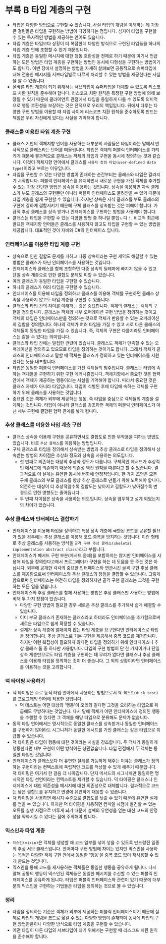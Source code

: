 # 부록 B 타입 계층의 구현

- 타입은 다양한 방법으로 구현할 수 있습니다. 사실 타입의 개념을 이해하는 데 가장 큰 걸림돌은 타입을 구현하는 방법이 다양하다는 점입니다. 심지어 타입을 구현할 수 있는 독자적인 방법을 제공하는 언어도 있습니다.
- 타입 계층은 타입보다 상황이 더 복잡한데 다양한 방식으로 구현된 타입들을 하나의 타입 계층 안에 조합할 수 있기 때문입니다.
- 타입 게층은 동일한 메시지에 대한 행동 호환성을 전제로 하기 때문에 여기서 언급하는 모든 방법은 타입 계층을 구현하는 방법인 동시에 다형성을 구현하는 방법이기도 합니다. 이번 장에서 설명하는 방법을 자세히 살펴보면 공통적으로 슈퍼타입에 대해 전송한 메시지를 서브타입별로 다르게 처리할 수 있는 방법을 제공한다는 사실을 알 수 있습니다.
- 올바른 타입 계층이 되기 위해서는 서브타입이 슈퍼타입을 대체할 수 있도록 리스코프 치환 원칙을 준수해야 합니다. 리스코프 치환 원칙은 특정한 구현 방법에 의해 보장될 수 있기 때문에 클라이언트 관점에서 타입을 동일하게 다룰 수 있도록 의미적으로 행동 호환성을 보장하는 것은 전적으로 우리의 책임입니다. 뒤에서 다루는 다양한 구현 방법을 이용할 때 타입 사이에 리스코프 치환 원칙을 준수하도록 만드는 책임은 우리 자신에게 있다는 사실을 기억해야 합니다.

### 클래스를 이용한 타입 계층 구현

- 클래스 기반의 객체지향 언어를 사용하는 대부분의 사람들은 타입이라는 말에서 반사적으로 클래스라는 단어를 떠올립니다. 타입은 객체의 퍼블릭 인터페이스를 가리키기 떄문에 결과적으로 클래스는 객체의 타입과 구현을 동시에 정의하는 것과 같습니다. 이것이 객체지향 언어에서 클래스를 `사용자 정의 타입(user-defined data type)`이라고 부르는 이유입니다.
- 타입을 구현할 수 있는 다양한 방법이 존재하는 순간부터는 클래스와 타입은 갈라지기 시작합니다. 퍼블릭 인터페이스를 유지하면서 새로운 구현을 가진 객체를 추가할 수 있는 가장 간단한 방법은 상속을 이용하는 것입니다. 상속을 이용하면 자식 클래스가 부모 클래스의 구현뿐만 아니라 퍼블릭 인터페이스도 물려받을 수 있기 때문에 타입 계층을 쉽게 구현할 수 있습니다. 하지만 상속은 자식 클래스를 부모 클래스의 구현에 강하게 결합시키기 때문에 구체 클래스를 상속받는 것은 피해야 합니다. 가급적 추상 클래스를 상속 받거나 인터페이스를 구현하는 방법을 사용해야 합니다.
- 클래스는 타입을 구현할 수 있는 다양한 방법 중 하나일 뿐입ㄴ디ㅏ. 비교적 최근에 발표된 객체지향 언어들은 클래스를 사용하지 않고도 타입을 구현할 수 있는 방법을 제공합니다. 대표적인 것이 자바와 C#의 인터페이스 입니다.

### 인터페이스를 이용한 타입 계층 구현

- 상속으로 인한 결합도 문제를 피하고 다중 상속이라는 구현 제약도 해결할 수 있는 방법은 클래스가 아닌 인터페이스를 사용하는 것입니다.
- 인터페이스와 클래스를 함께 조합하면 다중 상속의 딜레마에 빠지지 않을 수 있고 단일 상속 계층으로 인한 결합도 문제도 피할 수 있습니다.
- 여러 클래스가 동일한 타입을 구현할 수 있습니다.
- 하나의 클래스가 여러 타입을 구현할 수 있습니다.
- 인터페이스를 이용해 타입을 정의하고 클래스를 이용해 객체를 구현하면 클래스 상속을 사용하지 않고도 타입 계층을 구현할 수 있습니다.
- 클래스와 타입 간의 차이를 이해하는 것은 중요합니다. 객체의 클래스는 객체의 구현을 정의합니다. 클래스는 객체의 내부 오퍼레이션 구현 방법을 정의하는 것이고 객체의 타입은 인터페이스만을 정의하는 것으로 객체가 반응할 수 있는 오퍼레이션의 집합을 정의합니다. 하나의 객체가 여러 타입을 가질 수 있고 서로 다른 클래스의 객체들이 동일한 타입을 가질 수 있습니다. 즉, 객체의 구현은 다를지라도 인터페이스는 같을 수 있다는 의미입니다.
- 클래스와 타입 간에는 밀접한 관련이 있습니다. 클래스도 객체가 만족할 수 있는 오퍼레이션을 정의하고 있으므로 타입을 정의하는 것이기도 합니다. 그래서 객체가 클래스의 인터페이스라고 말할 때 객체는 클래스가 정의하고 있는 인터페이스를 지원한다는 뜻을 내포합니다.
- 타입은 동일한 퍼블릭 인터페이스를 가진 객체들의 범주입니다. 클래스는 타입에 속하는 객체들을 구현하기 위한 구현 메커니즘입니다. 객체지향에서 중요한 것은 협력 안에서 객체가 제공하는 행동이라는 사실을 기억해야 합니다. 따라서 중요한 것은 클래스 자체가 아니라 타입입니다. 타입이 식별된 후에 타입에 속하는 객체를 구현하기 위해 클래스를 사용하는 것입니다.
- 중요한 것은 객체가 외부에 제공하는 행동, 즉 타입을 중심으로 객체들의 계층을 설계하는 것입니다. 타입이 아니라 클래스를 강조하면 객체의 퍼블릭 인터페이스가 아닌 세부 구현에 결합된 협력 관계를 낳게 됩니다.

### 추상 클래스를 이용한 타입 계층 구현

- 클래스 상속을 이용해 구현을 공유하면서도 결합도로 인한 부작용을 피하는 방법도 있습니다. 바로 `추상 클래스`를 이용하는 방법입니다.
- 구체 클래스로 타입을 정의해서 상속받는 방법과 추상 클래스로 타입을 정의해서 상속받는 방법의 차이점은 추상화 정도와 상속을 사용하는 의도입니다.
  - 첫 번째로 의존하는 대상의 추상화 정도가 다릅니다. 구체적인 메서드가 추상적인 메서드에 의존하기 때문에 의존성 역전 원칙을 따른다고 할 수 있습니다. 결과적으로 이 설계는 유연한 동시에 변화에 안정적입니다. 한 가지 조언은 모든 구체 클래스의 부모 클래스를 항상 추상 클래스로 만들기 위해 노력해야 합니다. 의존하는 대상이 더 추상적일수록 결합도는 낮아지고 결합도가 낮아질수록 변경으로 인한 영향도는 줄어듭니다.
  - 두 번째 차이점은 상속을 사용하는 의도입니다. 상속을 염두하고 설계 되었는지의 차이가 있습니다.

### 추상 클래스와 인터페이스 결합하기

- 인터페이스를 이용해 타입을 정의하고 특정 상속 계층에 국한된 코드를 공유할 필요가 있을 경우에는 추상 클래스를 이용해 코드 중복을 방지하는 것입니다. 이런 형태로 추상 클래스를 사용하는 방식을 `골격 구현 추상 클래스(skeletal implementation abstract class)`라고 부릅니다.
- 인터페이스가 메서드 구현 부분(메서드 몸체)을 포함하지는 않지만 인터페이스를 사용해 타입을 정의한다고해서 프로그래머가 구현을 하는 데 도움을 못 주는 것은 아닙니다. 외부에 공개한 각각의 중요한 인터페이스와 연관시킨 골격 구현 추상 클래스를 제공함으로써 인터페이스와 추상 클래스의 장점을 결합할 수 있습니다. 그렇게 함으로써 인터페이스는 여전히 타입을 정의하지만 골격 구현 클래스는 그것을 구현하는 모든 일을 맡습니다.
- 인터페이스와 추상 클래스를 함께 사용하는 방법은 추상 클래스만 사용하는 방법에 비해 두 가지 장점이 있습니다.
  - 다양한 구현 방법이 필요한 경우 새로운 추상 클래스를 추가해서 쉽게 해결할 수 있습니다.
  - 이미 부모 클래스가 존재하는 클래스라고 하더라도 인터페이스를 추가함으로써 새로운 타입으로 쉽게 확장할 수 있습니다.
  - 설계가 상속 계층에 얽매이지 않는 타입 계층을 요구한다면 인터페이스로 타입을 정의합니다. 추상 클래스로 기본 구현을 제공해서 중복 코드를 제거합니다. 하지만 이런 복잡성이 필요하지 않다면 타입을 정의하기 위해 인터페이스나 추상 클래스 둘 중 하나만 사용합니다. 타입의 구현 방법이 단 한 가지이거나 단일 상속 계층만으로도 타입 계층을 구현하는 데 무리가 없다면 클래스나 추상 클래스를 이용해 타입을 정의하는 것이 더 좋습니다. 그 외의 상황이라면 인터페이스를 이용하는 것을 고려합니다.

### 덕 타이핑 사용하기

- 덕 타이핑은 주로 동적 타입 언어에서 사용하는 방법으로서 `덕 테스트(duck test)`를 프로그래밍 언어에 적용한 것입니다.
  - 덕 테스트는 어떤 대상의 '행동'이 오리와 같다면 그것을 오리하는 타입으로 취급해도 무방하다는 것입닌다. 다시 말해 객체가 어떤 인터페이스에 정의된 행동을 수행할 수 있다면 그 객체를 해당 타입으로 분류해도 문제가 없습니다.
- 동적 타입 언어에서는 명시적으로 동일한 클래스를 상속받거나 동일한 인터페이스를 구현하지 않더라도 시그니처가 동일한 메서드를 가진 클래스는 같은 타입으로 취급할 수 있습니다.
- 덕 타이핑은 타입이 행동에 대한 것이라는 사실을 강조합니다. 두 객체가 동일하게 행동한다면 내부 구현이 어떤 방식이든 상관없습니다. 타입 관점에서 두 객체는 동일한 타입인 것입니다.
- 인터페이스가 클래스보다 더 유연한 설계를 가능하게 해주는 이유는 클래스가 정의하는 구현이라는 컨텍스트에 독립적인 코드를 적상할 수 있게 해주기 때문입니다. 덕 타이핑은 여기서 한 걸음 더 나아갑니다. 단지 메서드의 시그니처만 동일하면 명시적인 타입 선언이라는 컨텍스트를 제거할 수 있습니다. 덕 타이핑은 클래스나 인터페이스에 대한 의존성을 메시지에 대한 의존성으로 대체합니다. 결과적으로 코드는 낮은 결합도를 유지하고 변경에 유연하게 대응할 수 있습니다.
- 덕 타이핑을 사용하면 메시지 수준으로 결합도를 낮출 수 있기 때문에 유연한 설계를 얻을 수 있습니다. 하지만 덕 타이핑을 사용하면 컴파일 시점에 발견할 수 있는 오류를 실행 시점으로 미루게 되기 때문에 설꼐의 유연성을 얻는 대신 코드의 안정성을 약화시킬 수 있다는 점에 주의해야 합니다.

### 믹스인과 타입 계층

- `믹스인(mixin)`은 객체를 생성할 때 코드 일부를 섞어 넣을 수 있도록 만드렁진 일종의 추상 서브 클래스입니다. 언어마다 구현 방법에 차이는 있지만 믹스인을 사용하는 목적은 다양한 객체 구현 안에서 동일한 '행동'을 중복 코드 없이 재사용할 수 있게 만드는 것입니다.
- 믹스인을 통해 코드를 재사용하는 객체들은 동일한 행동을 공유하게 됩니다. 다시 말해 공통의 행동이 믹스인된 객체들은 동일한 메시지를 수신할 수 있는 퍼블릭 인터페이스를 공유하게 됩니다. 타입은 퍼블릭 인터페이스와 관련이 있기 때문에 대부분의 믹스인을 구현하는 기법들은 타입을 정의하는 것으로 볼 수 있습니다.

### 정리

- 타입을 정의하는 기준은 객체가 외부에 제공하는 퍼블릭 인터페이스이기 때문에 실제로 타입의 개념을 코드로 옮길 수 있는 다양한 방법이 존재하며 동시에 타입의 구현 방법만큼이나 다양한 방식으로 타입 계층을 구현할 수 있습니다.
- 어떤 타입이 다른 타입의 서브타입이 되기 위해서는 구현할 때 리스코프 치환 원칙을 준수해야 합니다.
